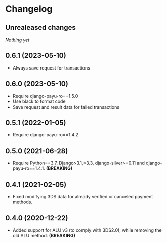 # Changelog


## Unrealeased changes
_Nothing yet_


## 0.6.1 (2023-05-10)
- Always save request for transactions


## 0.6.0 (2023-05-10)
- Require django-payu-ro==1.5.0
- Use black to format code
- Save request and result data for failed transactions


## 0.5.1 (2022-01-05)
- Require django-payu-ro==1.4.2


## 0.5.0 (2021-06-28)
- Require Python==3.7, Django>3.1,<3.3, django-silver>=0.11 and django-payu-ro==1.4.1. **(BREAKING)**


## 0.4.1 (2021-02-05)
- Fixed modifying 3DS data for already verified or canceled payment methods.


## 0.4.0 (2020-12-22)
- Added support for ALU v3 (to comply with 3DS2.0), while removing the old ALU method. **(BREAKING)**
